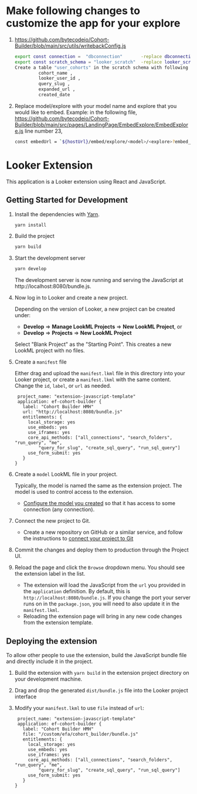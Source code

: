 
# Make following changes to customize the app for your explore
1. https://github.com/bytecodeio/Cohort-Builder/blob/main/src/utils/writebackConfig.js
   ```sh
   export const connection =  "dbconnection"       -replace dbconnection with your database connection
   export const scratch_schema = "looker_scratch"  -replace looker_scratch with your scratch schema
   Create a table "user_cohorts" in the scratch schema with following fields
            cohort_name ,
            looker_user_id ,
            query_slug ,
            expanded_url ,
            created_date 
   ```
2. Replace model/explore with your model name and explore that you would like to embed.
   Example: in the following file, 
   https://github.com/bytecodeio/Cohort-Builder/blob/main/src/pages/LandingPage/EmbedExplore/EmbedExplore.js
   line number 23, 
   ```sh
   const embedUrl = `${hostUrl}/embed/explore/<model>/<explore>?embed_domain=${hostUrl}&sdk=2&sandboxed_host=true`
   ```
   
# Looker Extension

This application is a Looker extension using React and JavaScript.

## Getting Started for Development

1. Install the dependencies with [Yarn](https://yarnpkg.com/).

   ```sh
   yarn install
   ```

2. Build the project

   ```sh
   yarn build
   ```

3. Start the development server

   ```sh
   yarn develop
   ```

   The development server is now running and serving the JavaScript at http://localhost:8080/bundle.js.

4. Now log in to Looker and create a new project.

   Depending on the version of Looker, a new project can be created under:

   - **Develop** => **Manage LookML Projects** => **New LookML Project**, or
   - **Develop** => **Projects** => **New LookML Project**

   Select "Blank Project" as the "Starting Point". This creates a new LookML project with no files.

5. Create a `manifest` file

   Either drag and upload the `manifest.lkml` file in this directory into your Looker project, or create a `manifest.lkml` with the same content. Change the `id`, `label`, or `url` as needed.

   ```
    project_name: "extension-javascript-template"
    application: ef-cohort-builder {
      label: "Cohort Builder HMH"
      url: "http://localhost:8080/bundle.js"
      entitlements: {
        local_storage: yes
        use_embeds: yes
        use_iframes: yes
        core_api_methods: ["all_connections", "search_folders", "run_query", "me",
            "query_for_slug", "create_sql_query", "run_sql_query"]
        use_form_submit: yes
      }
   }
   ```

6. Create a `model` LookML file in your project.

   Typically, the model is named the same as the extension project. The model is used to control access to the extension.

   - [Configure the model you created](https://docs.looker.com/data-modeling/getting-started/create-projects#configuring_a_model) so that it has access to some connection (any connection).

7. Connect the new project to Git.

   - Create a new repository on GitHub or a similar service, and follow the instructions to [connect your project to Git](https://docs.looker.com/data-modeling/getting-started/setting-up-git-connection)

8. Commit the changes and deploy them to production through the Project UI.

9. Reload the page and click the `Browse` dropdown menu. You should see the extension label in the list.

   - The extension will load the JavaScript from the `url` you provided in the `application` definition. By default, this is `http://localhost:8080/bundle.js`. If you change the port your server runs on in the `package.json`, you will need to also update it in the `manifest.lkml`.
   - Reloading the extension page will bring in any new code changes from the extension template.

## Deploying the extension

To allow other people to use the extension, build the JavaScript bundle file and directly include it in the project.

1. Build the extension with `yarn build` in the extension project directory on your development machine.
2. Drag and drop the generated `dist/bundle.js` file into the Looker project interface
3. Modify your `manifest.lkml` to use `file` instead of `url`:

   ```
    project_name: "extension-javascript-template"
    application: ef-cohort-builder {
      label: "Cohort Builder HMH"
      file: "/custom/efa/cohort_builder/bundle.js"
      entitlements: {
        local_storage: yes
        use_embeds: yes
        use_iframes: yes
        core_api_methods: ["all_connections", "search_folders", "run_query", "me",
            "query_for_slug", "create_sql_query", "run_sql_query"]
        use_form_submit: yes
      }
   }
   ```
